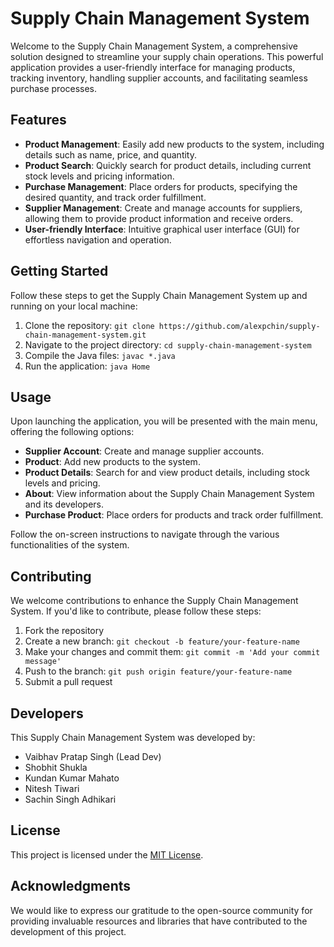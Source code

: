 # Supply Chain Management System

Welcome to the Supply Chain Management System, a comprehensive solution designed to streamline your supply chain operations. This powerful application provides a user-friendly interface for managing products, tracking inventory, handling supplier accounts, and facilitating seamless purchase processes.

## Features

- **Product Management**: Easily add new products to the system, including details such as name, price, and quantity.
- **Product Search**: Quickly search for product details, including current stock levels and pricing information.
- **Purchase Management**: Place orders for products, specifying the desired quantity, and track order fulfillment.
- **Supplier Management**: Create and manage accounts for suppliers, allowing them to provide product information and receive orders.
- **User-friendly Interface**: Intuitive graphical user interface (GUI) for effortless navigation and operation.

## Getting Started

Follow these steps to get the Supply Chain Management System up and running on your local machine:

1. Clone the repository: `git clone https://github.com/alexpchin/supply-chain-management-system.git`
2. Navigate to the project directory: `cd supply-chain-management-system`
3. Compile the Java files: `javac *.java`
4. Run the application: `java Home`

## Usage

Upon launching the application, you will be presented with the main menu, offering the following options:

- **Supplier Account**: Create and manage supplier accounts.
- **Product**: Add new products to the system.
- **Product Details**: Search for and view product details, including stock levels and pricing.
- **About**: View information about the Supply Chain Management System and its developers.
- **Purchase Product**: Place orders for products and track order fulfillment.

Follow the on-screen instructions to navigate through the various functionalities of the system.

## Contributing

We welcome contributions to enhance the Supply Chain Management System. If you'd like to contribute, please follow these steps:

1. Fork the repository
2. Create a new branch: `git checkout -b feature/your-feature-name`
3. Make your changes and commit them: `git commit -m 'Add your commit message'`
4. Push to the branch: `git push origin feature/your-feature-name`
5. Submit a pull request

## Developers

This Supply Chain Management System was developed by:

- Vaibhav Pratap Singh (Lead Dev)
- Shobhit Shukla
- Kundan Kumar Mahato
- Nitesh Tiwari
- Sachin Singh Adhikari

## License

This project is licensed under the [MIT License](LICENSE).

## Acknowledgments

We would like to express our gratitude to the open-source community for providing invaluable resources and libraries that have contributed to the development of this project.
